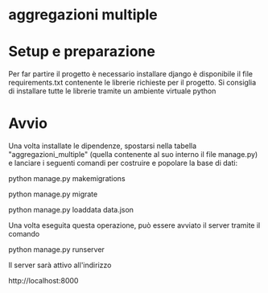 # aggregazioni multiple


# Setup e preparazione

Per far partire il progetto è necessario installare django
è disponibile il file requirements.txt contenente le librerie richieste per il progetto.
Si consiglia di installare tutte le librerie tramite un ambiente virtuale python

# Avvio

Una volta installate le dipendenze, spostarsi nella tabella "aggregazioni_multiple" (quella contenente al suo interno il file manage.py)
e lanciare i seguenti comandi per costruire e popolare la base di dati: 

python manage.py makemigrations

python manage.py migrate 

python manage.py loaddata data.json 



Una volta eseguita questa operazione, può essere avviato il server tramite il comando

python manage.py runserver


Il server sarà attivo all'indirizzo 

http://localhost:8000
